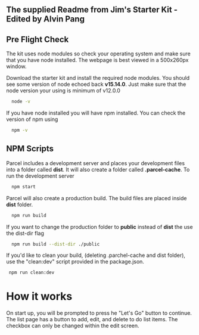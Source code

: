 ## The supplied Readme from Jim's Starter Kit - Edited by Alvin Pang

## Pre Flight Check
The kit uses node modules so check your operating system and make sure that you have node installed. The webpage is best viewed in a 500x260px window.

Download the starter kit and install the required node modules. You should see some version of node echoed back __v15.14.0__. Just make sure that the node version your using is minimum of v12.0.0
```bash
  node -v
```
If you have node installed you will have npm installed. You can check the version of npm using
```bash
  npm -v
```


## NPM Scripts
Parcel includes a development server and places your development files into a folder called __dist__. It will also create a folder called __.parcel-cache__. To run the development server
```bash
  npm start
```  


Parcel will also create a production build. The build files are placed inside __dist__ folder. 
```bash
  npm run build
```
If you want to change the production folder to __public__ instead of __dist__ the use the dist-dir flag
```bash
  npm run build --dist-dir ./public
```
 If you'd like to clean your build, (deleting .parchel-cache and dist folder), use the "clean:dev" script provided in the package.json. 
 ```bash
  npm run clean:dev
 ```

 # How it works

 On start up, you will be prompted to press he "Let's Go" button to continue. The list page has a button to add, edit, and delete to do list items. The checkbox can only be changed within the edit screen. 